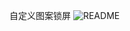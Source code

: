 自定义图案锁屏
![README](https://github.com/shineflower/LockPattern/blob/master/screenshots/lockpattern.gif)
